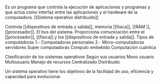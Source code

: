 Es un programa que controla la ejecución de aplicaciones y programas y que actúa como interfaz entre las aplicaciones y el hardware de la computadora.
[[Sistema operativo distribuido]]

Controla [[dispositivos de entrada y salida]], memoria [[física]], [[RAM ]], [[procesador]].
El bus del sistema. Proporciona comunicación entre el [[procesador]], [[física]] y los [[dispositivos de entrada y salida]]. 
Tipos de computadoras
	1.- Computadoras personales 
	2.- Micro-computadoras 
	servidores 
	Super computadoras 
	Computo embebido 
	Computación cuántica

Clasificación de los sistemas operativos 
	Según sus usuarios
		 Mono usuario 
		 Multiusuario 
	Manejo de recursos 
		Centralizado 
		Distribuido

Un sistema operativo tiene los objetivos de la facilidad de uso, eficiencia y capacidad para evolucionar 

